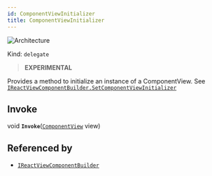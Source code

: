 ```yaml
---
id: ComponentViewInitializer
title: ComponentViewInitializer
---
```


![Architecture](https://img.shields.io/badge/architecture-new_only-blue)

Kind: `delegate`

> **EXPERIMENTAL**

Provides a method to initialize an instance of a ComponentView. See [`IReactViewComponentBuilder.SetComponentViewInitializer`](IReactViewComponentBuilder#setcomponentviewinitializer)

## Invoke
void **`Invoke`**([`ComponentView`](ComponentView) view)

## Referenced by
- [`IReactViewComponentBuilder`](IReactViewComponentBuilder)
